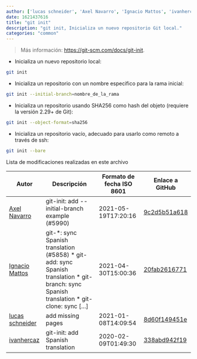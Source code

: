 ```yaml
---
author: ['lucas schneider', 'Axel Navarro', 'Ignacio Mattos', 'ivanhercaz']
date: 1621437616
title: "git init"
description: "git init, Inicializa un nuevo repositorio Git local."
categories: "common"
---
```

> Más información: <https://git-scm.com/docs/git-init>.

- Inicializa un nuevo repositorio local:

```bash
git init
```

- Inicializa un repositorio con un nombre especifico para la rama inicial:

```bash
git init --initial-branch=nombre_de_la_rama
```

- Inicializa un repositorio usando SHA256 como hash del objeto (requiere la versión 2.29+ de Git):

```bash
git init --object-format=sha256
```

- Inicializa un repositorio vacío, adecuado para usarlo como remoto a través de ssh:

```bash
git init --bare
```
Lista de modificaciones realizadas en este archivo


Autor | Descripción | Formato de fecha ISO 8601 | Enlace a GitHub
------|-----|-----|-----
[Axel Navarro](mailto:navarroaxel@gmail.com) | git-init: add --initial-branch example (#5990) | 2021-05-19T17:20:16 | [9c2d5b51a618](https://github.com/tldr-pages/tldr/commit/9c2d5b51a618edd413a19585ec725e294e65b0e4)
[Ignacio Mattos](mailto:69126302+Nacho-source@users.noreply.github.com) | git-*: sync Spanish translation (#5858) * git-add: sync Spanish translation * git-branch: sync Spanish translation * git-clone: sync [...] | 2021-04-30T15:00:36 | [20fab2616771](https://github.com/tldr-pages/tldr/commit/20fab2616771ff5675805ae452942d352f9df3d9)
[lucas schneider](mailto:casdpa@gmail.com) | add missing pages | 2021-01-08T14:09:54 | [8d60f149451e](https://github.com/tldr-pages/tldr/commit/8d60f149451ebfc54332af0c2678732cc324d4e4)
[ivanhercaz](mailto:ivan@ivanhercaz.com) | git-init: add Spanish translation | 2020-02-09T01:49:30 | [338abd942f19](https://github.com/tldr-pages/tldr/commit/338abd942f192c6a8bc89af9597fd47f24f36c17)

